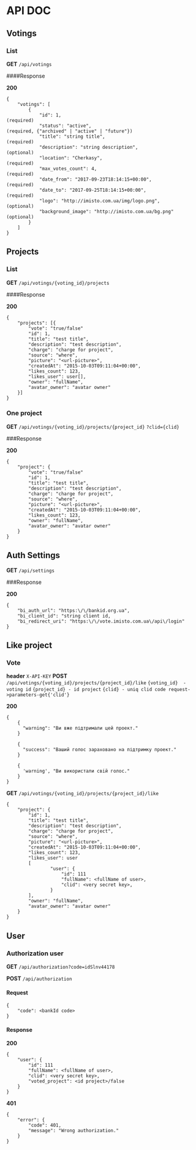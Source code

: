 # API DOC

## Votings

### List

__GET__ `/api/votings`


####Response

__200__

    {
        "votings": [
            {
                "id": 1,                                            (required)
                "status": "active",                                 (required, {"archived" | "active" | "future"})            
                "title": "string title",                            (required)
                "description": "string description",                (optional)
                "location": "Cherkasy",                             (required)    
                "max_votes_count": 4,                               (required)
                "date_from": "2017-09-23T18:14:15+00:00",           (required)
                "date_to": "2017-09-25T18:14:15+00:00",             (required)
                "logo": "http://imisto.com.ua/img/logo.png",        (optional)
                "background_image": "http://imisto.com.ua/bg.png"   (optional)
            }
        ]
    }


## Projects

### List

__GET__ `/api/votings/{voting_id}/projects`

####Response

__200__

    {
        "projects": [{
            "vote": "true/false"
            "id": 1,
            "title": "test title",
            "description": "test description",
            "charge": "charge for project",            
            "source": "where",
            "picture": "<url-picture>",
            "createdAt": "2015-10-03T09:11:04+00:00",
            "likes_count": 123,
            "likes_user": user[],
            "owner": "fullName",
            "avatar_owner": "avatar owner"
        }]
    }

### One project

__GET__ `/api/votings/{voting_id}/projects/{project_id}`
        `?clid={clid}`

###Response

__200__

    {
        "project": {
            "vote": "true/false"
            "id": 1,
            "title": "test title",
            "description": "test description",
            "charge": "charge for project",            
            "source": "where",
            "picture": "<url-picture>",
            "createdAt": "2015-10-03T09:11:04+00:00",
            "likes_count": 123,
            "owner": "fullName",
            "avatar_owner": "avatar owner"            
        }
    }

## Auth Settings 

__GET__ `/api/settings`    

###Response

__200__

    {
        "bi_auth_url": "https:\/\/bankid.org.ua",
        "bi_client_id": "string client id,
        "bi_redirect_uri": "https:\/\/vote.imisto.com.ua\/api\/login"
    }

## Like project

### Vote

__header__ `X-API-KEY`
__POST__ `/api/votings/{voting_id}/projects/{project_id}/like`
          `{voting_id}  - voting id`
          `{project_id} - id project`
          `{clid} - uniq clid code request->parameters-get{'clid'}`                                          

__200__

    {
        {
          "warning": "Ви вже підтримали цей проект."
        }
        
        {
          "success": "Ваший голос зараховано на підтримку проект."
        }
        
        {
          'warning', "Ви використали свiй голос."
        }                        
    }
    
__GET__ `/api/votings/{voting_id}/projects/{project_id}/like`

    {
        "project": {
            "id": 1,
            "title": "test title",
            "description": "test description",
            "charge": "charge for project",
            "source": "where",
            "picture": "<url-picture>",
            "createdAt": "2015-10-03T09:11:04+00:00",
            "likes_count": 123,
            "likes_user": user
            [
                    "user": {
                        "id": 111
                        "fullName": <fullName of user>,
                        "clid": <very secret key>,
                    }
            ],
            "owner": "fullName",
            "avatar_owner": "avatar owner"            
        }
    }

## User

### Authorization user

__GET__ `/api/authorization?code=idSlnv44178`

__POST__ `/api/authorization`

#### Request

    {
        "code": <bankId code>
    }

#### Response

__200__

    {
        "user": {
            "id": 111
            "fullName": <fullName of user>,
            "clid": <very secret key>,
            "voted_project": <id project>/false
        }
    }

__401__

    {
        "error": {
            "code": 401,
            "message": "Wrong authorization."
        }
    }
